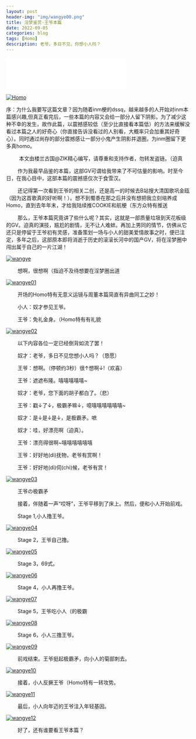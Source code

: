```yaml
---
layout: post
header-img: "img/wangye00.png"
title: 淫梦鉴赏-王爷本篇
date: 2022-09-05
categories: blog
tags: [Homo]
description: 老爷，多日不见，你想小人吗？
---
```


<iframe frameborder="no" border="0" marginwidth="0" marginheight="0" width=330 height=86 src="//music.163.com/outchain/player?type=2&id=1468249004&auto=1&height=66"></iframe>

<a href='https://github.com/zik000001/zik.github.io/blob/master/img/Homo.jpg' target='_blank'><img src='https://github.com/zik000001/zik.github.io/blob/master/img/Homo.jpg?raw=true' border='0' alt='Homo'/></a>

序：为什么我要写这篇文章？因为随着inm梗的dssq，越来越多的人开始对inm本篇感兴趣,但真正看完后，一些本篇的内容又会给一部分人留下阴影。为了减少这种不幸的发生，故作此篇，以震撼感较低（至少比直接看本篇低）的方法来缓解没看过本篇之人的好奇心（你直接告诉没看过的人别看，大概率只会加重其好奇心）。同时通过尚存的部分震撼感让一部分小鬼产生阴影并退圈，为inm圈留下更多真homo。

&nbsp;&nbsp;&nbsp;&nbsp;&nbsp;&nbsp;&nbsp;&nbsp;
    本文由楼兰古国@ZIK精心编写，请尊重和支持作者，勿转发盗链。（迫真

&nbsp;&nbsp;&nbsp;&nbsp;&nbsp;&nbsp;&nbsp;&nbsp;作为我最早品鉴的本篇，这部GV可谓给我带来了不可估量的影响。时至今日，在我心目中，这部本篇的震撼感仅次于食雪汉。

&nbsp;&nbsp;&nbsp;&nbsp;&nbsp;&nbsp;&nbsp;&nbsp;还记得第一次看到王爷的相关二创，还是高一的时候去B站搜大清国歌巩金瓯（因为这首歌真的好听啊！）。想不到蜀黍在那之后并没有想把我立刻培养成Homo，直到去年年末，才给我陆续推COOKIE和航梗（东方众特有推送

&nbsp;&nbsp;&nbsp;&nbsp;&nbsp;&nbsp;&nbsp;&nbsp;那么，王爷本篇究竟讲了些什么呢？其实，这就是一部质量垃圾到天花板级的GV。迫真的演技，尴尬的剧情，无不让人难蚌。再加上男同的情节，仿佛从它还只是停留于王爷初有灵感，准备策划一场与小人的甜美爱情故事之时，便已注定，多年之后，这部原本即将消逝于历史的滚滚长河中的国产GV，将在淫梦圈中闯出属于自己的一片江湖！

<a href='https://github.com/zik000001/zik.github.io/blob/master/img/wangye.png' target='_blank'><img src='https://github.com/zik000001/zik.github.io/blob/master/img/wangye.png?raw=true' border='0' alt='wangye'/></a>

&nbsp;&nbsp;&nbsp;&nbsp;&nbsp;&nbsp;&nbsp;&nbsp;想啊，很想啊（指迫不及待想要在淫梦圈出道

<a href='https://github.com/zik000001/zik.github.io/blob/master/img/wangye01.png' target='_blank'><img src='https://github.com/zik000001/zik.github.io/blob/master/img/wangye01.png?raw=true' border='0' alt='wangye01'/></a>

&nbsp;&nbsp;&nbsp;&nbsp;&nbsp;&nbsp;&nbsp;&nbsp;开场的Homo特有无意义运镜与周董本篇简直有异曲同工之妙！

&nbsp;&nbsp;&nbsp;&nbsp;&nbsp;&nbsp;&nbsp;&nbsp;小人：奴才参见王爷。

&nbsp;&nbsp;&nbsp;&nbsp;&nbsp;&nbsp;&nbsp;&nbsp;王爷：免礼金身。（Homo特有有礼貌

<a href='https://github.com/zik000001/zik.github.io/blob/master/img/wangye02.png' target='_blank'><img src='https://github.com/zik000001/zik.github.io/blob/master/img/wangye02.png?raw=true' border='0' alt='wangye02'/></a>

&nbsp;&nbsp;&nbsp;&nbsp;&nbsp;&nbsp;&nbsp;&nbsp;以下内容各位一定已经倒背如流了罢！

&nbsp;&nbsp;&nbsp;&nbsp;&nbsp;&nbsp;&nbsp;&nbsp;奴才：老爷，多日不见您想小人吗？（恳愿）

&nbsp;&nbsp;&nbsp;&nbsp;&nbsp;&nbsp;&nbsp;&nbsp;王爷：想啊。（停顿约3秒）很↑想啊↓!（欢喜）

&nbsp;&nbsp;&nbsp;&nbsp;&nbsp;&nbsp;&nbsp;&nbsp;王爷：遮遮布隆。嘻嘻嘻嘻嘻~

&nbsp;&nbsp;&nbsp;&nbsp;&nbsp;&nbsp;&nbsp;&nbsp;奴才：老爷，您下面的胡子都白了。（悲）

&nbsp;&nbsp;&nbsp;&nbsp;&nbsp;&nbsp;&nbsp;&nbsp;王爷：戳↓了↓，极霸矛嘛↓，噫嘻嘻嘻嘻嘻嘻~

&nbsp;&nbsp;&nbsp;&nbsp;&nbsp;&nbsp;&nbsp;&nbsp;奴才：是↓是↓是↓，是极霸矛。嗻

&nbsp;&nbsp;&nbsp;&nbsp;&nbsp;&nbsp;&nbsp;&nbsp;奴才：哇，好漂亮啊（迫真）。

&nbsp;&nbsp;&nbsp;&nbsp;&nbsp;&nbsp;&nbsp;&nbsp;王爷：漂亮得很啊~嘻嘻嘻嘻嘻嘻

&nbsp;&nbsp;&nbsp;&nbsp;&nbsp;&nbsp;&nbsp;&nbsp;王爷：好好地(dì)抚物，老爷有赏啊！

&nbsp;&nbsp;&nbsp;&nbsp;&nbsp;&nbsp;&nbsp;&nbsp;王爷：好好地(dì)伺(chì)候，老爷有赏！

<a href='https://github.com/zik000001/zik.github.io/blob/master/img/wangye03.png' target='_blank'><img src='https://github.com/zik000001/zik.github.io/blob/master/img/wangye03.png?raw=true' border='0' alt='wangye03'/></a>

&nbsp;&nbsp;&nbsp;&nbsp;&nbsp;&nbsp;&nbsp;&nbsp;王爷の极霸矛

&nbsp;&nbsp;&nbsp;&nbsp;&nbsp;&nbsp;&nbsp;&nbsp;接着，伴随着一声“哎呀”，王爷平移到了床上。然后，便和小人开始前戏。

&nbsp;&nbsp;&nbsp;&nbsp;&nbsp;&nbsp;&nbsp;&nbsp;Stage 1,小人撸王爷。

<a href='https://github.com/zik000001/zik.github.io/blob/master/img/wangye04.png' target='_blank'><img src='https://github.com/zik000001/zik.github.io/blob/master/img/wangye04.png?raw=true' border='0' alt='wangye04'/></a>

&nbsp;&nbsp;&nbsp;&nbsp;&nbsp;&nbsp;&nbsp;&nbsp;Stage 2，王爷自己撸。

<a href='https://github.com/zik000001/zik.github.io/blob/master/img/wangye05.png' target='_blank'><img src='https://github.com/zik000001/zik.github.io/blob/master/img/wangye05.png?raw=true' border='0' alt='wangye05'/></a>

&nbsp;&nbsp;&nbsp;&nbsp;&nbsp;&nbsp;&nbsp;&nbsp;Stage 3，69式。

<a href='https://github.com/zik000001/zik.github.io/blob/master/img/wangye06.png' target='_blank'><img src='https://github.com/zik000001/zik.github.io/blob/master/img/wangye06.png?raw=true' border='0' alt='wangye06'/></a>

&nbsp;&nbsp;&nbsp;&nbsp;&nbsp;&nbsp;&nbsp;&nbsp;Stage 4，小人再撸王爷。

<a href='https://github.com/zik000001/zik.github.io/blob/master/img/wangye07.png' target='_blank'><img src='https://github.com/zik000001/zik.github.io/blob/master/img/wangye07.png?raw=true' border='0' alt='wangye07'/></a>

&nbsp;&nbsp;&nbsp;&nbsp;&nbsp;&nbsp;&nbsp;&nbsp;Stage 5，王爷吃小人（的极霸

<a href='https://github.com/zik000001/zik.github.io/blob/master/img/wangye08.png' target='_blank'><img src='https://github.com/zik000001/zik.github.io/blob/master/img/wangye08.png?raw=true' border='0' alt='wangye08'/></a>

&nbsp;&nbsp;&nbsp;&nbsp;&nbsp;&nbsp;&nbsp;&nbsp;Stage 6，小人三撸王爷。

<a href='https://github.com/zik000001/zik.github.io/blob/master/img/wangye09.png' target='_blank'><img src='https://github.com/zik000001/zik.github.io/blob/master/img/wangye09.png?raw=true' border='0' alt='wangye09'/></a>

&nbsp;&nbsp;&nbsp;&nbsp;&nbsp;&nbsp;&nbsp;&nbsp;前戏结束。王爷挺起极霸矛，向小人的菊部刺去。

<a href='https://github.com/zik000001/zik.github.io/blob/master/img/wangye10.png' target='_blank'><img src='https://github.com/zik000001/zik.github.io/blob/master/img/wangye10.png?raw=true' border='0' alt='wangye10'/></a>

&nbsp;&nbsp;&nbsp;&nbsp;&nbsp;&nbsp;&nbsp;&nbsp;接着，小人反撅王爷（Homo特有一转攻势。

<a href='https://github.com/zik000001/zik.github.io/blob/master/img/wangye11.png' target='_blank'><img src='https://github.com/zik000001/zik.github.io/blob/master/img/wangye11.png?raw=true' border='0' alt='wangye11'/></a>

&nbsp;&nbsp;&nbsp;&nbsp;&nbsp;&nbsp;&nbsp;&nbsp;最后，小人向年迈的王爷注入年轻基因。

<a href='https://github.com/zik000001/zik.github.io/blob/master/img/wangye12.png' target='_blank'><img src='https://github.com/zik000001/zik.github.io/blob/master/img/wangye12.png?raw=true' border='0' alt='wangye12'/></a>

&nbsp;&nbsp;&nbsp;&nbsp;&nbsp;&nbsp;&nbsp;&nbsp;好了，还有谁要看王爷本篇？
